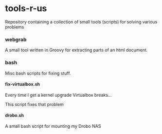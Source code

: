 tools-r-us
==========

Repository containing a collection of small tools (scripts) for solving various problems

### webgrab ###

A small tool written in Groovy for extracting parts of an html document.

### bash ###

Misc bash scripts for fixing stuff.

#### fix-virtualbox.sh ####

Every time I get a kernel upgrade Virtualbox breaks...

This script fixes that problem

#### drobo.sh ####

A small bash script for mounting my Drobo NAS
